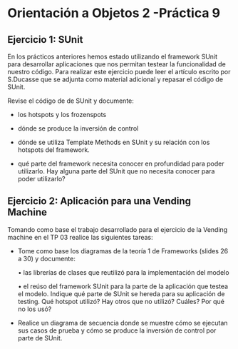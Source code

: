 Orientación a Objetos 2 -Práctica 9
====================================



Ejercicio 1: SUnit
-------------------------------------

En los prácticos anteriores hemos estado utilizando el framework SUnit para desarrollar aplicaciones que nos permitan testear la funcionalidad de nuestro código. Para realizar este ejercicio puede leer el artículo escrito por S.Ducasse
que se adjunta como material adicional y repasar el código de SUnit.

Revise el código de de SUnit y documente:


  - los hotspots y los frozenspots
  
  - dónde se produce la inversión de control
  
  - dónde se utiliza Template Methods en SUnit y su relación con los hotspots del framework.
  
  - qué parte del framework necesita conocer en profundidad para poder utilizarlo. Hay alguna parte del SUnit
que no necesita conocer para poder utilizarlo?




Ejercicio 2: Aplicación para una Vending Machine
-------------------------------------


Tomando como base el trabajo desarrollado para el ejercicio de la Vending machine en el TP 03 realice las siguientes
tareas:

  - Tome como base los diagramas de la teoría 1 de Frameworks (slides 26 a 30) y documente:
  
  
    • las librerías de clases que reutilizó para la implementación del modelo
    
    • el reúso del framework SUnit para la parte de la aplicación que testea el modelo. Indique qué parte de
SUnit se hereda para su aplicación de testing. Qué hotspot utilizó? Hay otros que no utilizó? Cuáles? Por
qué no los usó?


  - Realice un diagrama de secuencia donde se muestre cómo se ejecutan sus casos de prueba y cómo se produce
la inversión de control por parte de SUnit.
